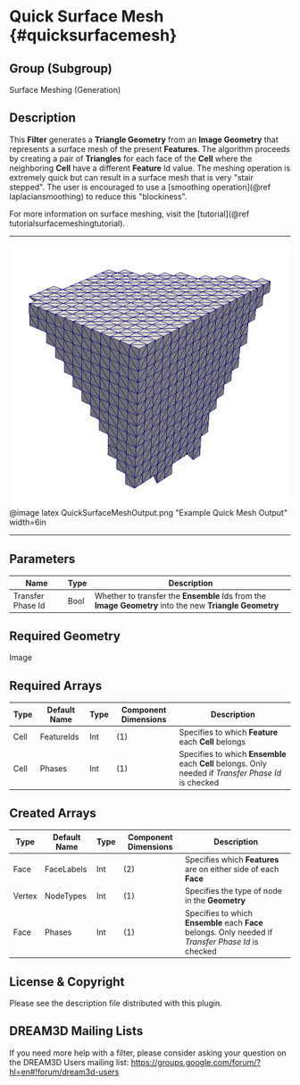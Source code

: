 Quick Surface Mesh {#quicksurfacemesh}
============

## Group (Subgroup) ##
Surface Meshing (Generation)

## Description ##
This **Filter** generates a **Triangle Geometry** from an **Image Geometry** that represents a surface mesh of the present **Features**. The algorithm proceeds by creating a pair of **Triangles** for each face of the **Cell** where the neighboring **Cell** have a different **Feature** Id value. The meshing operation is extremely quick but can result in a surface mesh that is very "stair stepped". The user is encouraged to use a [smoothing operation](@ref laplaciansmoothing) to reduce this "blockiness".

For more information on surface meshing, visit the [tutorial](@ref tutorialsurfacemeshingtutorial).

---------------

![Example Quick Mesh Output](QuickSurfaceMeshOutput.png)
@image latex QuickSurfaceMeshOutput.png "Example Quick Mesh Output" width=6in

---------------

## Parameters ##
| Name | Type | Description |
|------|------|-------------|
| Transfer Phase Id | Bool | Whether to transfer the **Ensemble** Ids from the **Image Geometry** into the new **Triangle Geometry** |

## Required Geometry ##
Image

## Required Arrays ##
| Type | Default Name | Type | Component Dimensions | Description |
|------|--------------|-------------|---------|-----|
| Cell | FeatureIds | Int | (1) | Specifies to which **Feature** each **Cell** belongs |
| Cell | Phases | Int | (1) | Specifies to which **Ensemble** each **Cell** belongs. Only needed if _Transfer Phase Id_ is checked |

## Created Arrays ##
| Type | Default Name | Type | Component Dimensions | Description |
|------|--------------|-------------|---------|-----|
| Face | FaceLabels | Int | (2) | Specifies which **Features** are on either side of each **Face** |
| Vertex| NodeTypes | Int | (1) | Specifies the type of node in the **Geometry** |
| Face | Phases | Int | (1) | Specifies to which **Ensemble** each **Face** belongs. Only needed if _Transfer Phase Id_ is checked |

## License & Copyright ##

Please see the description file distributed with this plugin.

## DREAM3D Mailing Lists ##

If you need more help with a filter, please consider asking your question on the DREAM3D Users mailing list:
https://groups.google.com/forum/?hl=en#!forum/dream3d-users


